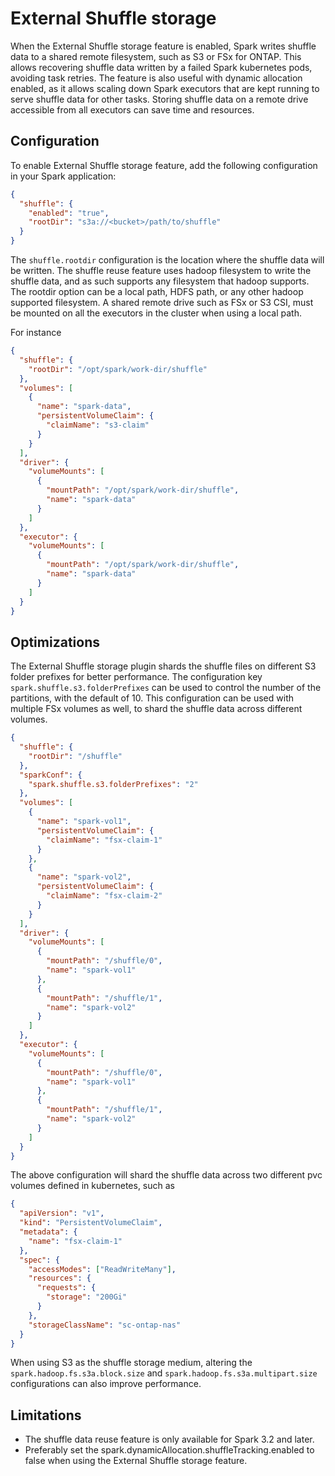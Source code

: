# External Shuffle storage

When the External Shuffle storage feature is enabled, Spark writes shuffle data to a shared remote filesystem, such as S3 or FSx for ONTAP.
This allows recovering shuffle data written by a failed Spark kubernetes pods, avoiding task retries.
The feature is also useful with dynamic allocation enabled,
as it allows scaling down Spark executors that are kept running to serve shuffle data for other tasks.
Storing shuffle data on a remote drive accessible from all executors can save time and resources.

## Configuration

To enable External Shuffle storage feature, add the following configuration in your Spark application:

```json
{
  "shuffle": {
    "enabled": "true",
    "rootDir": "s3a://<bucket>/path/to/shuffle"
  }
}
```

The `shuffle.rootdir` configuration is the location where the shuffle data will be written.
The shuffle reuse feature uses hadoop filesystem to write the shuffle data, and as such supports any filesystem that hadoop supports.
The rootdir option can be a local path, HDFS path, or any other hadoop supported filesystem.
A shared remote drive such as FSx or S3 CSI, must be mounted on all the executors in the cluster when using a local path.

For instance

```json
{
  "shuffle": {
    "rootDir": "/opt/spark/work-dir/shuffle"
  },
  "volumes": [
    {
      "name": "spark-data",
      "persistentVolumeClaim": {
        "claimName": "s3-claim"
      }
    }
  ],
  "driver": {
    "volumeMounts": [
      {
        "mountPath": "/opt/spark/work-dir/shuffle",
        "name": "spark-data"
      }
    ]
  },
  "executor": {
    "volumeMounts": [
      {
        "mountPath": "/opt/spark/work-dir/shuffle",
        "name": "spark-data"
      }
    ]
  }
}
```

## Optimizations

The External Shuffle storage plugin shards the shuffle files on different S3 folder prefixes for better performance.
The configuration key `spark.shuffle.s3.folderPrefixes` can be used to control the number of the partitions, with the default of 10.
This configuration can be used with multiple FSx volumes as well, to shard the shuffle data across different volumes.

```json
{
  "shuffle": {
    "rootDir": "/shuffle"
  },
  "sparkConf": {
    "spark.shuffle.s3.folderPrefixes": "2"
  },
  "volumes": [
    {
      "name": "spark-vol1",
      "persistentVolumeClaim": {
        "claimName": "fsx-claim-1"
      }
    },
    {
      "name": "spark-vol2",
      "persistentVolumeClaim": {
        "claimName": "fsx-claim-2"
      }
    }
  ],
  "driver": {
    "volumeMounts": [
      {
        "mountPath": "/shuffle/0",
        "name": "spark-vol1"
      },
      {
        "mountPath": "/shuffle/1",
        "name": "spark-vol2"
      }
    ]
  },
  "executor": {
    "volumeMounts": [
      {
        "mountPath": "/shuffle/0",
        "name": "spark-vol1"
      },
      {
        "mountPath": "/shuffle/1",
        "name": "spark-vol2"
      }
    ]
  }
}
```

The above configuration will shard the shuffle data across two different pvc volumes defined in kubernetes, such as

```json
{
  "apiVersion": "v1",
  "kind": "PersistentVolumeClaim",
  "metadata": {
    "name": "fsx-claim-1"
  },
  "spec": {
    "accessModes": ["ReadWriteMany"],
    "resources": {
      "requests": {
        "storage": "200Gi"
      }
    },
    "storageClassName": "sc-ontap-nas"
  }
}
```

When using S3 as the shuffle storage medium, altering the `spark.hadoop.fs.s3a.block.size` and `spark.hadoop.fs.s3a.multipart.size` configurations can also improve performance.

## Limitations

- The shuffle data reuse feature is only available for Spark 3.2 and later.
- Preferably set the spark.dynamicAllocation.shuffleTracking.enabled to false when using the External Shuffle storage feature.
